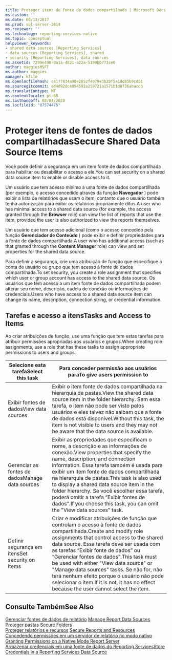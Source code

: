 ```yaml
---
title: Proteger itens de fonte de dados compartilhada | Microsoft Docs
ms.custom: ''
ms.date: 06/13/2017
ms.prod: sql-server-2014
ms.reviewer: ''
ms.technology: reporting-services-native
ms.topic: conceptual
helpviewer_keywords:
- shared data sources [Reporting Services]
- data sources [Reporting Services], shared
- security [Reporting Services], data sources
ms.assetid: 7299e498-0a1a-4821-a22a-5199bb773ce0
author: maggiesMSFT
ms.author: maggies
manager: kfile
ms.openlocfilehash: c4177834a90e2852f4079e3b2bf5a1dd85b9cd51
ms.sourcegitcommit: ad4d92dce894592a259721a1571b1d8736abacdb
ms.translationtype: MT
ms.contentlocale: pt-BR
ms.lasthandoff: 08/04/2020
ms.locfileid: "87574476"
---
```

# <a name="secure-shared-data-source-items"></a><span data-ttu-id="6da21-102">Proteger itens de fontes de dados compartilhadas</span><span class="sxs-lookup"><span data-stu-id="6da21-102">Secure Shared Data Source Items</span></span>
  <span data-ttu-id="6da21-103">Você pode definir a segurança em um item fonte de dados compartilhada para habilitar ou desabilitar o acesso a ele.</span><span class="sxs-lookup"><span data-stu-id="6da21-103">You can set security on a shared data source item to enable or disable access to it.</span></span>  
  
 <span data-ttu-id="6da21-104">Um usuário que tem acesso mínimo a uma fonte de dados compartilhada (por exemplo, o acesso concedido através da função **Navegador** ) pode exibir a lista de relatórios que usam o item, contanto que o usuário também tenha autorização para exibir os relatórios propriamente ditos.</span><span class="sxs-lookup"><span data-stu-id="6da21-104">A user who has minimal access to a shared data source (for example, the access granted through the **Browser** role) can view the list of reports that use the item, provided the user is also authorized to view the reports themselves.</span></span>  
  
 <span data-ttu-id="6da21-105">Um usuário que tem acesso adicional (como o acesso concedido pela função **Gerenciador de Conteúdo** ) pode exibir e definir propriedades para a fonte de dados compartilhada.</span><span class="sxs-lookup"><span data-stu-id="6da21-105">A user who has additional access (such as that granted through the **Content Manager** role) can view and set properties for the shared data source.</span></span>  
  
 <span data-ttu-id="6da21-106">Para definir a segurança, crie uma atribuição de função que especifique a conta de usuário ou grupo que tem acesso à fonte de dados compartilhada.</span><span class="sxs-lookup"><span data-stu-id="6da21-106">To set security, you create a role assignment that specifies which user or group account has access to the shared data source.</span></span> <span data-ttu-id="6da21-107">Os usuários que têm acesso a um item fonte de dados compartilhada podem alterar seu nome, descrição, cadeia de conexão ou informações de credenciais.</span><span class="sxs-lookup"><span data-stu-id="6da21-107">Users who have access to a shared data source item can change its name, description, connection string, or credential information.</span></span>  
  
## <a name="tasks-and-access-to-items"></a><span data-ttu-id="6da21-108">Tarefas e acesso a itens</span><span class="sxs-lookup"><span data-stu-id="6da21-108">Tasks and Access to Items</span></span>  
 <span data-ttu-id="6da21-109">Ao criar atribuições de função, use uma função que tem estas tarefas para atribuir permissões apropriadas aos usuários e grupos.</span><span class="sxs-lookup"><span data-stu-id="6da21-109">When creating role assignments, use a role that has these tasks to assign appropriate permissions to users and groups.</span></span>  
  
|<span data-ttu-id="6da21-110">Selecione esta tarefa</span><span class="sxs-lookup"><span data-stu-id="6da21-110">Select this task</span></span>|<span data-ttu-id="6da21-111">Para conceder permissão aos usuários para</span><span class="sxs-lookup"><span data-stu-id="6da21-111">To give users permission to</span></span>|  
|----------------------|---------------------------------|  
|<span data-ttu-id="6da21-112">Exibir fontes de dados</span><span class="sxs-lookup"><span data-stu-id="6da21-112">View data sources</span></span>|<span data-ttu-id="6da21-113">Exibir o item fonte de dados compartilhada na hierarquia de pastas.</span><span class="sxs-lookup"><span data-stu-id="6da21-113">View the shared data source item in the folder hierarchy.</span></span> <span data-ttu-id="6da21-114">Sem essa tarefa, o item não pode ser visto pelos usuários e eles talvez não saibam que a fonte de dados está disponível.</span><span class="sxs-lookup"><span data-stu-id="6da21-114">Without this task, the item is not visible to users and they may not be aware that the data source is available.</span></span>|  
|<span data-ttu-id="6da21-115">Gerenciar as fontes de dados</span><span class="sxs-lookup"><span data-stu-id="6da21-115">Manage data sources</span></span>|<span data-ttu-id="6da21-116">Exibir as propriedades que especificam o nome, a descrição e as informações de conexão.</span><span class="sxs-lookup"><span data-stu-id="6da21-116">View properties that specify the name, description, and connection information.</span></span> <span data-ttu-id="6da21-117">Essa tarefa também é usada para exibir um item fonte de dados compartilhada na hierarquia de pastas.</span><span class="sxs-lookup"><span data-stu-id="6da21-117">This task is also used to display a shared data source item in the folder hierarchy.</span></span> <span data-ttu-id="6da21-118">Se você escolher essa tarefa, poderá omitir a tarefa “Exibir fontes de dados”.</span><span class="sxs-lookup"><span data-stu-id="6da21-118">If you choose this task, you can omit the "View data sources" task.</span></span>|  
|<span data-ttu-id="6da21-119">Definir segurança em itens</span><span class="sxs-lookup"><span data-stu-id="6da21-119">Set security on items</span></span>|<span data-ttu-id="6da21-120">Criar e modificar atribuições de função que controlam o acesso à fonte de dados compartilhada.</span><span class="sxs-lookup"><span data-stu-id="6da21-120">Create and modify role assignments that control access to the shared data source.</span></span> <span data-ttu-id="6da21-121">Essa tarefa deve ser usada com as tarefas “Exibir fonte de dados” ou “Gerenciar fontes de dados”.</span><span class="sxs-lookup"><span data-stu-id="6da21-121">This task must be used with either "View data source" or "Manage data sources" tasks.</span></span> <span data-ttu-id="6da21-122">Se não for, não terá nenhum efeito porque o usuário não pode selecionar o item.</span><span class="sxs-lookup"><span data-stu-id="6da21-122">If it is not, it has no effect because the user cannot select the item.</span></span>|  
  
## <a name="see-also"></a><span data-ttu-id="6da21-123">Consulte Também</span><span class="sxs-lookup"><span data-stu-id="6da21-123">See Also</span></span>  
 <span data-ttu-id="6da21-124">[Gerenciar fontes de dados de relatório](../report-data/manage-report-data-sources.md) </span><span class="sxs-lookup"><span data-stu-id="6da21-124">[Manage Report Data Sources](../report-data/manage-report-data-sources.md) </span></span>  
 <span data-ttu-id="6da21-125">[Proteger pastas](secure-folders.md) </span><span class="sxs-lookup"><span data-stu-id="6da21-125">[Secure Folders](secure-folders.md) </span></span>  
 <span data-ttu-id="6da21-126">[Proteger relatórios e recursos](secure-reports-and-resources.md) </span><span class="sxs-lookup"><span data-stu-id="6da21-126">[Secure Reports and Resources](secure-reports-and-resources.md) </span></span>  
 <span data-ttu-id="6da21-127">[Concedendo permissões em um servidor de relatório no modo nativo](granting-permissions-on-a-native-mode-report-server.md) </span><span class="sxs-lookup"><span data-stu-id="6da21-127">[Granting Permissions on a Native Mode Report Server](granting-permissions-on-a-native-mode-report-server.md) </span></span>  
 [<span data-ttu-id="6da21-128">Armazenar credenciais em uma fonte de dados do Reporting Services</span><span class="sxs-lookup"><span data-stu-id="6da21-128">Store Credentials in a Reporting Services Data Source</span></span>](../report-data/store-credentials-in-a-reporting-services-data-source.md)  
  
  
